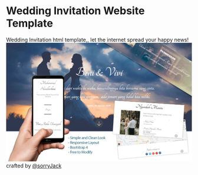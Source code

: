 # Wedding Invitation Website Template
Wedding Invitation html template,, let the internet spread your happy news!
<img src="screenshot.jpg" alt="screenshot">
crafted by <a href="https://github.com/sorryjack">@sorryJack</a>
